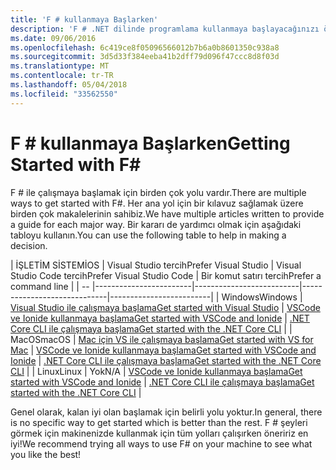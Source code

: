```yaml
---
title: 'F # kullanmaya Başlarken'
description: 'F # .NET dilinde programlama kullanmaya başlayacağınızı öğrenin.'
ms.date: 09/06/2016
ms.openlocfilehash: 6c419ce8f05096566012b7b6a0b8601350c938a8
ms.sourcegitcommit: 3d5d33f384eeba41b2dff79d096f47ccc8d8f03d
ms.translationtype: MT
ms.contentlocale: tr-TR
ms.lasthandoff: 05/04/2018
ms.locfileid: "33562550"
---
```

# <a name="getting-started-with-f"></a><span data-ttu-id="39aad-103">F # kullanmaya Başlarken</span><span class="sxs-lookup"><span data-stu-id="39aad-103">Getting Started with F#</span></span> #

<span data-ttu-id="39aad-104">F # ile çalışmaya başlamak için birden çok yolu vardır.</span><span class="sxs-lookup"><span data-stu-id="39aad-104">There are multiple ways to get started with F#.</span></span>  <span data-ttu-id="39aad-105">Her ana yol için bir kılavuz sağlamak üzere birden çok makalelerinin sahibiz.</span><span class="sxs-lookup"><span data-stu-id="39aad-105">We have multiple articles written to provide a guide for each major way.</span></span>  <span data-ttu-id="39aad-106">Bir kararı de yardımcı olmak için aşağıdaki tabloyu kullanın.</span><span class="sxs-lookup"><span data-stu-id="39aad-106">You can use the following table to help in making a decision.</span></span>

| <span data-ttu-id="39aad-107">İŞLETİM SİSTEMİ</span><span class="sxs-lookup"><span data-stu-id="39aad-107">OS</span></span> | <span data-ttu-id="39aad-108">Visual Studio tercih</span><span class="sxs-lookup"><span data-stu-id="39aad-108">Prefer Visual Studio</span></span> | <span data-ttu-id="39aad-109">Visual Studio Code tercih</span><span class="sxs-lookup"><span data-stu-id="39aad-109">Prefer Visual Studio Code</span></span> | <span data-ttu-id="39aad-110">Bir komut satırı tercih</span><span class="sxs-lookup"><span data-stu-id="39aad-110">Prefer a command line</span></span> |
| -- |------------------------|--------------------------|-----------------------------|-------------------------|
| <span data-ttu-id="39aad-111">Windows</span><span class="sxs-lookup"><span data-stu-id="39aad-111">Windows</span></span> | [<span data-ttu-id="39aad-112">Visual Studio ile çalışmaya başlama</span><span class="sxs-lookup"><span data-stu-id="39aad-112">Get started with Visual Studio</span></span>](get-started-visual-studio.md) | [<span data-ttu-id="39aad-113">VSCode ve Ionide kullanmaya başlama</span><span class="sxs-lookup"><span data-stu-id="39aad-113">Get started with VSCode and Ionide</span></span>](get-started-vscode.md) | [<span data-ttu-id="39aad-114">.NET Core CLI ile çalışmaya başlama</span><span class="sxs-lookup"><span data-stu-id="39aad-114">Get started with the .NET Core CLI</span></span>](get-started-command-line.md) |
| <span data-ttu-id="39aad-115">MacOS</span><span class="sxs-lookup"><span data-stu-id="39aad-115">macOS</span></span> | [<span data-ttu-id="39aad-116">Mac için VS ile çalışmaya başlama</span><span class="sxs-lookup"><span data-stu-id="39aad-116">Get started with VS for Mac</span></span>](get-started-with-visual-studio-for-mac.md) | [<span data-ttu-id="39aad-117">VSCode ve Ionide kullanmaya başlama</span><span class="sxs-lookup"><span data-stu-id="39aad-117">Get started with VSCode and Ionide</span></span>](get-started-vscode.md) | [<span data-ttu-id="39aad-118">.NET Core CLI ile çalışmaya başlama</span><span class="sxs-lookup"><span data-stu-id="39aad-118">Get started with the .NET Core CLI</span></span>](get-started-command-line.md) |
| <span data-ttu-id="39aad-119">Linux</span><span class="sxs-lookup"><span data-stu-id="39aad-119">Linux</span></span> | <span data-ttu-id="39aad-120">Yok</span><span class="sxs-lookup"><span data-stu-id="39aad-120">N/A</span></span> | [<span data-ttu-id="39aad-121">VSCode ve Ionide kullanmaya başlama</span><span class="sxs-lookup"><span data-stu-id="39aad-121">Get started with VSCode and Ionide</span></span>](get-started-vscode.md) | [<span data-ttu-id="39aad-122">.NET Core CLI ile çalışmaya başlama</span><span class="sxs-lookup"><span data-stu-id="39aad-122">Get started with the .NET Core CLI</span></span>](get-started-command-line.md) |

<span data-ttu-id="39aad-123">Genel olarak, kalan iyi olan başlamak için belirli yolu yoktur.</span><span class="sxs-lookup"><span data-stu-id="39aad-123">In general, there is no specific way to get started which is better than the rest.</span></span>  <span data-ttu-id="39aad-124">F # şeyleri görmek için makinenizde kullanmak için tüm yolları çalışırken öneririz en iyi!</span><span class="sxs-lookup"><span data-stu-id="39aad-124">We recommend trying all ways to use F# on your machine to see what you like the best!</span></span>
